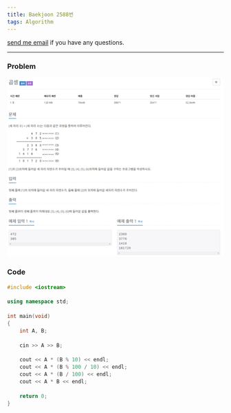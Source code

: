 ```yaml
---
title: Baekjoon 2588번
tags: Algorithm
---
```


[send me email](mailto:jewel7492@gmail.com) if you have any questions.

<!--more-->

---
### Problem  
   
![그림1](/assets/Baekjoon/2588/1.PNG)  

### Code  
```cpp
#include <iostream> 

using namespace std;
 
int main(void)
{
    int A, B;

    cin >> A >> B;

    cout << A * (B % 10) << endl;
    cout << A * (B % 100 / 10) << endl;
    cout << A * (B / 100) << endl;
    cout << A * B << endl;
    
    return 0;
}
```